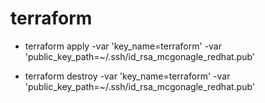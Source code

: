 # terraform

* terraform apply -var 'key_name=terraform' -var 'public_key_path=~/.ssh/id_rsa_mcgonagle_redhat.pub'

* terraform destroy -var 'key_name=terraform' -var 'public_key_path=~/.ssh/id_rsa_mcgonagle_redhat.pub'
